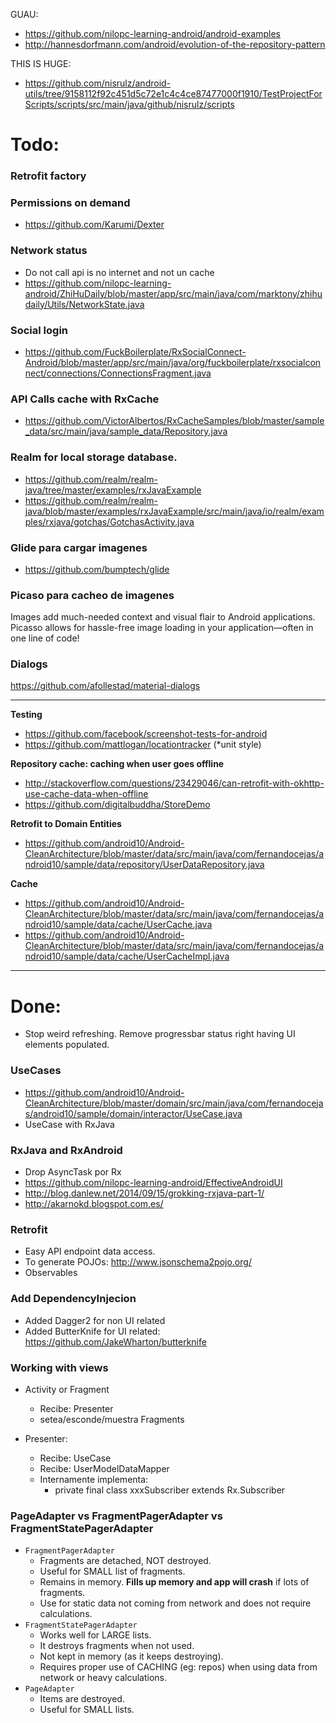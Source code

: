 GUAU:
- https://github.com/nilopc-learning-android/android-examples
- http://hannesdorfmann.com/android/evolution-of-the-repository-pattern

THIS IS HUGE:
- https://github.com/nisrulz/android-utils/tree/9158112f92c451d5c72e1c4c4ce87477000f1910/TestProjectForScripts/scripts/src/main/java/github/nisrulz/scripts

# Todo:

### Retrofit factory

### Permissions on demand
- https://github.com/Karumi/Dexter


### Network status

- Do not call api is no internet and not un cache
- https://github.com/nilopc-learning-android/ZhiHuDaily/blob/master/app/src/main/java/com/marktony/zhihudaily/Utils/NetworkState.java

### Social login

- https://github.com/FuckBoilerplate/RxSocialConnect-Android/blob/master/app/src/main/java/org/fuckboilerplate/rxsocialconnect/connections/ConnectionsFragment.java

### API Calls cache with RxCache

- https://github.com/VictorAlbertos/RxCacheSamples/blob/master/sample_data/src/main/java/sample_data/Repository.java

### Realm for local storage database.

- https://github.com/realm/realm-java/tree/master/examples/rxJavaExample
- https://github.com/realm/realm-java/blob/master/examples/rxJavaExample/src/main/java/io/realm/examples/rxjava/gotchas/GotchasActivity.java


### Glide para cargar imagenes

- https://github.com/bumptech/glide

### Picaso para cacheo de imagenes
Images add much-needed context and visual flair to Android applications. Picasso allows for hassle-free image loading in your application—often in one line of code!

### Dialogs

https://github.com/afollestad/material-dialogs

---


**Testing**

- https://github.com/facebook/screenshot-tests-for-android
- https://github.com/mattlogan/locationtracker (*unit style)

**Repository cache: caching when user goes offline**

- http://stackoverflow.com/questions/23429046/can-retrofit-with-okhttp-use-cache-data-when-offline
- https://github.com/digitalbuddha/StoreDemo

**Retrofit to Domain Entities**

- https://github.com/android10/Android-CleanArchitecture/blob/master/data/src/main/java/com/fernandocejas/android10/sample/data/repository/UserDataRepository.java

**Cache**

- https://github.com/android10/Android-CleanArchitecture/blob/master/data/src/main/java/com/fernandocejas/android10/sample/data/cache/UserCache.java
- https://github.com/android10/Android-CleanArchitecture/blob/master/data/src/main/java/com/fernandocejas/android10/sample/data/cache/UserCacheImpl.java

---

# Done:

- Stop weird refreshing. Remove progressbar status right having UI elements populated.

### UseCases

- https://github.com/android10/Android-CleanArchitecture/blob/master/domain/src/main/java/com/fernandocejas/android10/sample/domain/interactor/UseCase.java
- UseCase with RxJava

### RxJava and RxAndroid

- Drop AsyncTask por Rx
- https://github.com/nilopc-learning-android/EffectiveAndroidUI 
- http://blog.danlew.net/2014/09/15/grokking-rxjava-part-1/
- http://akarnokd.blogspot.com.es/

### Retrofit

- Easy API endpoint data access.
- To generate POJOs: http://www.jsonschema2pojo.org/
- Observables

### Add DependencyInjecion

- Added Dagger2 for non UI related
- Added ButterKnife for UI related: https://github.com/JakeWharton/butterknife


### Working with views

 - Activity or Fragment
     - Recibe: Presenter
     - setea/esconde/muestra Fragments
     
 - Presenter:
    - Recibe: UseCase
    - Recibe: UserModelDataMapper
    - Internamente implementa:
        - private final class xxxSubscriber extends Rx.Subscriber


### PageAdapter vs FragmentPagerAdapter vs FragmentStatePagerAdapter

 - `FragmentPagerAdapter`
    - Fragments are detached, NOT destroyed.
    - Useful for SMALL list of fragments. 
    - Remains in memory. **Fills up memory and app will crash** if lots of fragments.
    - Use for static data not coming from network and does not require calculations.
 - `FragmentStatePagerAdapter`
    - Works well for LARGE lists. 
    - It destroys fragments when not used.
    - Not kept in memory (as it keeps destroying).
    - Requires proper use of CACHING (eg: repos) when using data from network or heavy calculations.
 - `PageAdapter` 
    - Items are destroyed. 
    - Useful for SMALL lists.
